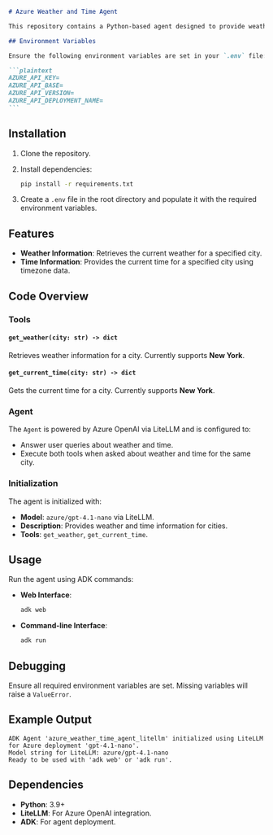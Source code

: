 ````markdown
# Azure Weather and Time Agent

This repository contains a Python-based agent designed to provide weather and time information for cities using Azure OpenAI services via LiteLLM.

## Environment Variables

Ensure the following environment variables are set in your `.env` file:

```plaintext
AZURE_API_KEY=
AZURE_API_BASE=
AZURE_API_VERSION=
AZURE_API_DEPLOYMENT_NAME=
```
````

## Installation

1. Clone the repository.
2. Install dependencies:

   ```bash
   pip install -r requirements.txt
   ```

3. Create a `.env` file in the root directory and populate it with the required environment variables.

## Features

- **Weather Information**: Retrieves the current weather for a specified city.
- **Time Information**: Provides the current time for a specified city using timezone data.

## Code Overview

### Tools

#### `get_weather(city: str) -> dict`

Retrieves weather information for a city. Currently supports **New York**.

#### `get_current_time(city: str) -> dict`

Gets the current time for a city. Currently supports **New York**.

### Agent

The `Agent` is powered by Azure OpenAI via LiteLLM and is configured to:

- Answer user queries about weather and time.
- Execute both tools when asked about weather and time for the same city.

### Initialization

The agent is initialized with:

- **Model**: `azure/gpt-4.1-nano` via LiteLLM.
- **Description**: Provides weather and time information for cities.
- **Tools**: `get_weather`, `get_current_time`.

## Usage

Run the agent using ADK commands:

- **Web Interface**:

  ```bash
  adk web
  ```

- **Command-line Interface**:

  ```bash
  adk run
  ```

## Debugging

Ensure all required environment variables are set. Missing variables will raise a `ValueError`.

## Example Output

```plaintext
ADK Agent 'azure_weather_time_agent_litellm' initialized using LiteLLM for Azure deployment 'gpt-4.1-nano'.
Model string for LiteLLM: azure/gpt-4.1-nano
Ready to be used with 'adk web' or 'adk run'.
```

## Dependencies

- **Python**: 3.9+
- **LiteLLM**: For Azure OpenAI integration.
- **ADK**: For agent deployment.

```

```
